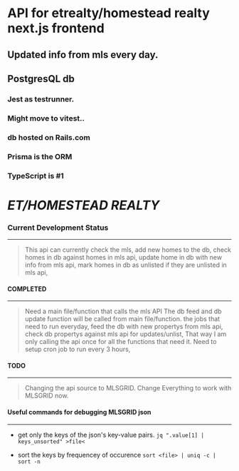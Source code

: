 # API for etrealty/homestead realty next.js frontend
## Updated info from mls every day.
## PostgresQL db
### Jest as testrunner.
### Might move to vitest..
### db hosted on Rails.com
### Prisma is the ORM
### TypeScript is #1

# *ET/HOMESTEAD REALTY*

### Current Development Status
--------------------------------------

> This api can currently check the mls,
> add new homes to the db,
> check homes in db against homes in mls api,
> update home in db with new info from mls api,
> mark homes in db as unlisted if they are unlisted in mls api,

#### COMPLETED
---------------------------------
> Need a main file/function that calls the mls API
> The db feed and db update function will be called from main file/function.
> the jobs that need to run everyday,
> feed the db with new propertys from mls api,
> check db propertys against mls api for updates/unlist,
> That way I am only calling the api once for all the functions that need it.
> Need to setup cron job to run every 3 hours,

#### TODO
-------------------------------
> Changing the api source to MLSGRID.
> Change Everything to work with MLSGRID now.




#### Useful commands for debugging MLSGRID json
-------------------------------------------------

- get only the keys of the json's key-value pairs.
`jq ".value[1] | keys_unsorted" >file< `

- sort the keys by frequencey of occurence
`sort <file> | uniq -c | sort -n`

